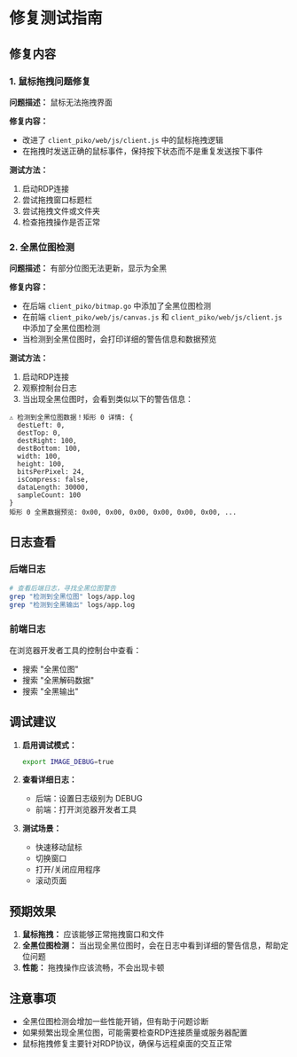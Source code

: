 # 修复测试指南

## 修复内容

### 1. 鼠标拖拽问题修复

**问题描述：** 鼠标无法拖拽界面

**修复内容：**
- 改进了 `client_piko/web/js/client.js` 中的鼠标拖拽逻辑
- 在拖拽时发送正确的鼠标事件，保持按下状态而不是重复发送按下事件

**测试方法：**
1. 启动RDP连接
2. 尝试拖拽窗口标题栏
3. 尝试拖拽文件或文件夹
4. 检查拖拽操作是否正常

### 2. 全黑位图检测

**问题描述：** 有部分位图无法更新，显示为全黑

**修复内容：**
- 在后端 `client_piko/bitmap.go` 中添加了全黑位图检测
- 在前端 `client_piko/web/js/canvas.js` 和 `client_piko/web/js/client.js` 中添加了全黑位图检测
- 当检测到全黑位图时，会打印详细的警告信息和数据预览

**测试方法：**
1. 启动RDP连接
2. 观察控制台日志
3. 当出现全黑位图时，会看到类似以下的警告信息：

```
⚠️ 检测到全黑位图数据！矩形 0 详情: {
  destLeft: 0,
  destTop: 0,
  destRight: 100,
  destBottom: 100,
  width: 100,
  height: 100,
  bitsPerPixel: 24,
  isCompress: false,
  dataLength: 30000,
  sampleCount: 100
}
矩形 0 全黑数据预览: 0x00, 0x00, 0x00, 0x00, 0x00, 0x00, ...
```

## 日志查看

### 后端日志
```bash
# 查看后端日志，寻找全黑位图警告
grep "检测到全黑位图" logs/app.log
grep "检测到全黑输出" logs/app.log
```

### 前端日志
在浏览器开发者工具的控制台中查看：
- 搜索 "全黑位图"
- 搜索 "全黑解码数据"
- 搜索 "全黑输出"

## 调试建议

1. **启用调试模式：**
   ```bash
   export IMAGE_DEBUG=true
   ```

2. **查看详细日志：**
   - 后端：设置日志级别为 DEBUG
   - 前端：打开浏览器开发者工具

3. **测试场景：**
   - 快速移动鼠标
   - 切换窗口
   - 打开/关闭应用程序
   - 滚动页面

## 预期效果

1. **鼠标拖拽：** 应该能够正常拖拽窗口和文件
2. **全黑位图检测：** 当出现全黑位图时，会在日志中看到详细的警告信息，帮助定位问题
3. **性能：** 拖拽操作应该流畅，不会出现卡顿

## 注意事项

- 全黑位图检测会增加一些性能开销，但有助于问题诊断
- 如果频繁出现全黑位图，可能需要检查RDP连接质量或服务器配置
- 鼠标拖拽修复主要针对RDP协议，确保与远程桌面的交互正常 